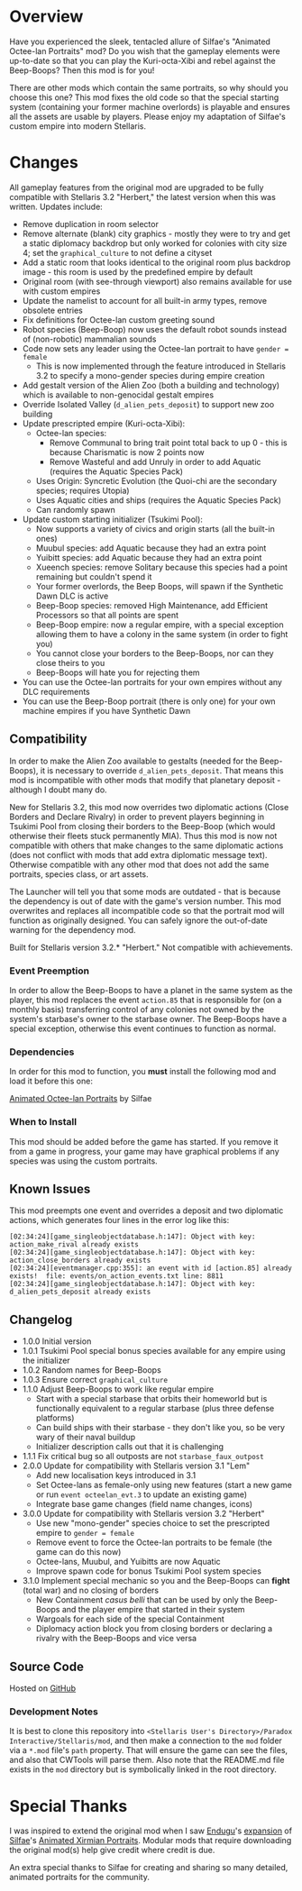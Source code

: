 # Overview

Have you experienced the sleek, tentacled allure of Silfae's "Animated Octee-lan Portraits" mod?  Do you wish that the gameplay elements were up-to-date so that you can play the Kuri-octa-Xibi and rebel against the Beep-Boops?  Then this mod is for you!

There are other mods which contain the same portraits, so why should you choose this one?  This mod fixes the old code so that the special starting system (containing your former machine overlords) is playable and ensures all the assets are usable by players.  Please enjoy my adaptation of Silfae's custom empire into modern Stellaris.

# Changes

All gameplay features from the original mod are upgraded to be fully compatible with Stellaris 3.2 "Herbert," the latest version when this was written.  Updates include:

* Remove duplication in room selector
* Remove alternate (blank) city graphics - mostly they were to try and get a static diplomacy backdrop but only worked for colonies with city size 4; set the `graphical_culture` to not define a cityset
* Add a static room that looks identical to the original room plus backdrop image - this room is used by the predefined empire by default
* Original room (with see-through viewport) also remains available for use with custom empires
* Update the namelist to account for all built-in army types, remove obsolete entries
* Fix definitions for Octee-lan custom greeting sound
* Robot species (Beep-Boop) now uses the default robot sounds instead of (non-robotic) mammalian sounds
* Code now sets any leader using the Octee-lan portrait to have `gender = female`
    * This is now implemented through the feature introduced in Stellaris 3.2 to specify a mono-gender species during empire creation
* Add gestalt version of the Alien Zoo (both a building and technology) which is available to non-genocidal gestalt empires
* Override Isolated Valley (`d_alien_pets_deposit`) to support new zoo building
* Update prescripted empire (Kuri-octa-Xibi):
    * Octee-lan species:
        * Remove Communal to bring trait point total back to up 0 - this is because Charismatic is now 2 points now
        * Remove Wasteful and add Unruly in order to add Aquatic (requires the Aquatic Species Pack)
    * Uses Origin: Syncretic Evolution (the Quoi-chi are the secondary species; requires Utopia)
    * Uses Aquatic cities and ships (requires the Aquatic Species Pack)
    * Can randomly spawn
* Update custom starting initializer (Tsukimi Pool):
    * Now supports a variety of civics and origin starts (all the built-in ones)
    * Muubul species: add Aquatic because they had an extra point
    * Yuibitt species: add Aquatic because they had an extra point
    * Xueench species: remove Solitary because this species had a point remaining but couldn't spend it
    * Your former overlords, the Beep Boops, will spawn if the Synthetic Dawn DLC is active
    * Beep-Boop species: removed High Maintenance, add Efficient Processors so that all points are spent
    * Beep-Boop empire: now a regular empire, with a special exception allowing them to have a colony in the same system (in order to fight you)
    * You cannot close your borders to the Beep-Boops, nor can they close theirs to you
    * Beep-Boops will hate you for rejecting them
* You can use the Octee-lan portraits for your own empires without any DLC requirements
* You can use the Beep-Boop portrait (there is only one) for your own machine empires if you have Synthetic Dawn

## Compatibility

In order to make the Alien Zoo available to gestalts (needed for the Beep-Boops), it is necessary to override `d_alien_pets_deposit`.  That means this mod is incompatible with other mods that modify that planetary deposit - although I doubt many do.

New for Stellaris 3.2, this mod now overrides two diplomatic actions (Close Borders and Declare Rivalry) in order to prevent players beginning in Tsukimi Pool from closing their borders to the Beep-Boop (which would otherwise their fleets stuck permanently MIA).  Thus this mod is now not compatible with others that make changes to the same diplomatic actions (does not conflict with mods that add extra diplomatic message text).  Otherwise compatible with any other mod that does not add the same portraits, species class, or art assets.

The Launcher will tell you that some mods are outdated - that is because the dependency is out of date with the game's version number.  This mod overwrites and replaces all incompatible code so that the portrait mod will function as originally designed.  You can safely ignore the out-of-date warning for the dependency mod.

Built for Stellaris version 3.2.* "Herbert."  Not compatible with achievements.

### Event Preemption

In order to allow the Beep-Boops to have a planet in the same system as the player, this mod replaces the event `action.85` that is responsible for (on a monthly basis) transferring control of any colonies not owned by the system's starbase's owner to the starbase owner. The Beep-Boops have a special exception, otherwise this event continues to function as normal.

### Dependencies

In order for this mod to function, you **must** install the following mod and load it before this one:

[Animated Octee-lan Portraits](https://steamcommunity.com/sharedfiles/filedetails/?id=929140455) by Silfae

### When to Install

This mod should be added before the game has started.  If you remove it from a game in progress, your game may have graphical problems if any species was using the custom portraits.

## Known Issues

This mod preempts one event and overrides a deposit and two diplomatic actions, which generates four lines in the error log like this:

```
[02:34:24][game_singleobjectdatabase.h:147]: Object with key: action_make_rival already exists
[02:34:24][game_singleobjectdatabase.h:147]: Object with key: action_close_borders already exists
[02:34:24][eventmanager.cpp:355]: an event with id [action.85] already exists!  file: events/on_action_events.txt line: 8811
[02:34:24][game_singleobjectdatabase.h:147]: Object with key: d_alien_pets_deposit already exists
```

## Changelog

* 1.0.0 Initial version
* 1.0.1 Tsukimi Pool special bonus species available for any empire using the initializer
* 1.0.2 Random names for Beep-Boops
* 1.0.3 Ensure correct `graphical_culture`
* 1.1.0 Adjust Beep-Boops to work like regular empire
    * Start with a special starbase that orbits their homeworld but is functionally equivalent to a regular starbase (plus three defense platforms)
    * Can build ships with their starbase - they don't like you, so be very wary of their naval buildup
    * Initializer description calls out that it is challenging
* 1.1.1 Fix critical bug so all outposts are not `starbase_faux_outpost`
* 2.0.0 Update for compatibility with Stellaris version 3.1 "Lem"
    * Add new localisation keys introduced in 3.1
    * Set Octee-lans as female-only using new features (start a new game or run `event octeelan_evt.3` to update an existing game)
    * Integrate base game changes (field name changes, icons)
* 3.0.0 Update for compatibility with Stellaris version 3.2 "Herbert"
    * Use new "mono-gender" species choice to set the prescripted empire to `gender = female`
    * Remove event to force the Octee-lan portraits to be female (the game can do this now)
    * Octee-lans, Muubul, and Yuibitts are now Aquatic
    * Improve spawn code for bonus Tsukimi Pool system species
* 3.1.0 Implement special mechanic so you and the Beep-Boops can **fight** (total war) and no closing of borders
    * New Containment _casus belli_ that can be used by only the Beep-Boops and the player empire that started in their system
    * Wargoals for each side of the special Containment
    * Diplomacy action block you from closing borders or declaring a rivalry with the Beep-Boops and vice versa

## Source Code

Hosted on [GitHub](https://github.com/corsairmarks/octeelan_portraits_revisited)

### Development Notes

It is best to clone this repository into `<Stellaris User's Directory>/Paradox Interactive/Stellaris/mod`, and then make a connection to the `mod` folder via a `*.mod` file's `path` property.  That will ensure the game can see the files, and also that CWTools will parse them.  Also note that the README.md file exists in the `mod` directory but is symbolically linked in the root directory.

# Special Thanks

I was inspired to extend the original mod when I saw [Endugu](https://steamcommunity.com/profiles/76561198037630876/myworkshopfiles/)'s [expansion](https://steamcommunity.com/sharedfiles/filedetails/?id=1584824947) of [Silfae](https://steamcommunity.com/profiles/76561198021525667/myworkshopfiles/)'s [Animated Xirmian Portraits](https://steamcommunity.com/workshop/filedetails/?id=881118424).  Modular mods that require downloading the original mod(s) help give credit where credit is due.

An extra special thanks to Silfae for creating and sharing so many detailed, animated portraits for the community.